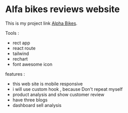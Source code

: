 # Alfa bikes reviews website 

This is my project link [Alpha Bikes](https://bike-review.netlify.app/).

Tools : 
 * rect app 
 * react route
 * tailwind
 * rechart 
 * font awesome icon
 
 features :
  * this web site is mobile responsive
  * i will use custom hook , because Don't repeat myself
  * product analysis and show customer review
  * have three blogs
  * dashboard sell analysis